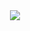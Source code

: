 <div align="center">
<img src="https://github.com/cloudymax/markdown_templates/blob/main/test/test.svg"></a>
</div>
